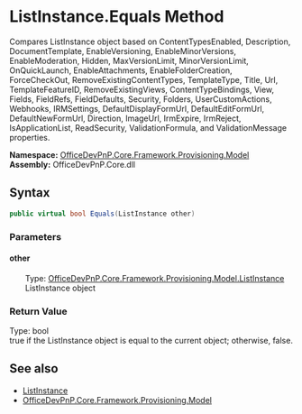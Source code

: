 # ListInstance.Equals Method  
 Compares ListInstance object based on ContentTypesEnabled, Description, DocumentTemplate, EnableVersioning, EnableMinorVersions, EnableModeration, Hidden, MaxVersionLimit, MinorVersionLimit, OnQuickLaunch, EnableAttachments, EnableFolderCreation, ForceCheckOut, RemoveExistingContentTypes, TemplateType, Title, Url, TemplateFeatureID, RemoveExistingViews, ContentTypeBindings, View, Fields, FieldRefs, FieldDefaults, Security, Folders, UserCustomActions, Webhooks, IRMSettings, DefaultDisplayFormUrl, DefaultEditFormUrl, DefaultNewFormUrl, Direction, ImageUrl, IrmExpire, IrmReject, IsApplicationList, ReadSecurity, ValidationFormula, and ValidationMessage properties.   

**Namespace:** [OfficeDevPnP.Core.Framework.Provisioning.Model](OfficeDevPnP.Core.Framework.Provisioning.Model.md)  
**Assembly:** OfficeDevPnP.Core.dll  
## Syntax
```C#
public virtual bool Equals(ListInstance other)
```
### Parameters
#### other  
&emsp;&emsp;Type: [OfficeDevPnP.Core.Framework.Provisioning.Model.ListInstance](OfficeDevPnP.Core.Framework.Provisioning.Model.ListInstance.md)  
&emsp;&emsp;ListInstance object  

  

### Return Value
Type: bool  
true if the ListInstance object is equal to the current object; otherwise, false.  


## See also
- [ListInstance](OfficeDevPnP.Core.Framework.Provisioning.Model.ListInstance.md) 
- [OfficeDevPnP.Core.Framework.Provisioning.Model](OfficeDevPnP.Core.Framework.Provisioning.Model.md) 
